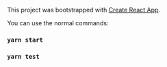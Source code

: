 This project was bootstrapped with [Create React App](https://github.com/facebook/create-react-app).

You can use the normal commands:

### `yarn start`

### `yarn test`

